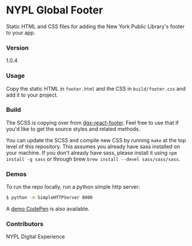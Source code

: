 # NYPL Global Footer

Static HTML and CSS files for adding the New York Public Library's footer to your app.

### Version
1.0.4

### Usage
Copy the static HTML in `footer.html` and the CSS in `build/footer.css` and add it to your project.

### Build
The SCSS is copying over from [dgx-react-footer](https://bitbucket.org/NYPL/dgx-react-footer/src/master/). Feel free to use that if you'd like to get the source styles and related methods.

You can update the SCSS and compile new CSS by running `make` at the top level of this repository. This assumes you already have sass installed on your machine. If you don't already have sass, please install it using `npm install -g sass` or through brew `brew install --devel sass/sass/sass`.

### Demos
To run the repo locally, run a python simple http server:
```sh
$ python -m SimpleHTTPServer 8000
```

A [demo CodePen](https://codepen.io/edwinguzman/pen/pKoWxq) is also available.

### Contributors
NYPL Digital Experience
